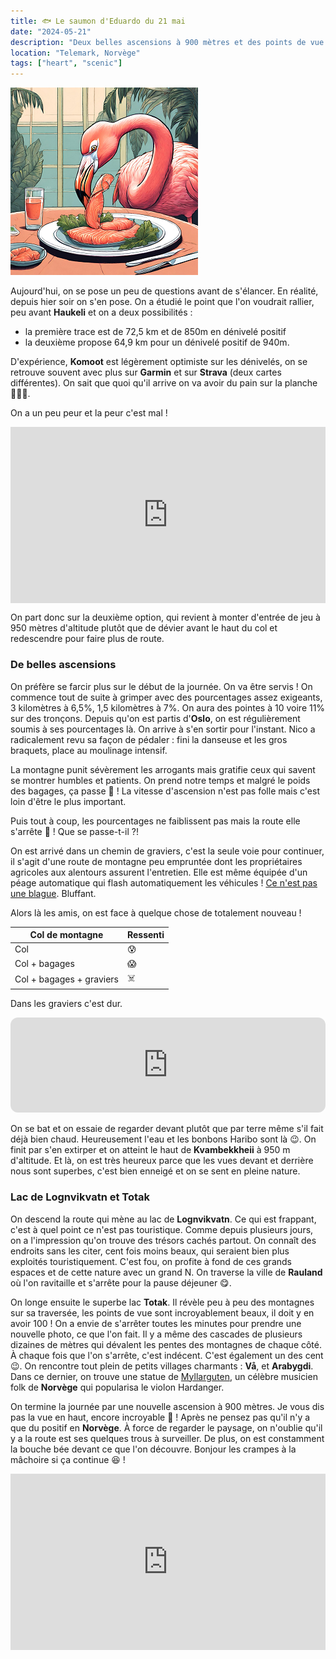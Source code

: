 ```yaml
---
title: 🐟 Le saumon d'Eduardo du 21 mai
date: "2024-05-21"
description: "Deux belles ascensions à 900 mètres et des points de vue complètement fous sur les montagnes et les lacs de Lognvikvatn et Totak !"
location: "Telemark, Norvège"
tags: ["heart", "scenic"]
---
```


![Saumon d'Eduardo](../saumon_eduardo.png)

Aujourd'hui, on se pose un peu de questions avant de s'élancer. En réalité, depuis hier soir on s'en pose. On a étudié le point que l'on voudrait rallier, peu avant **Haukeli** et on a deux possibilités :

- la première trace est de 72,5 km et de 850m en dénivelé positif
- la deuxième propose 64,9 km pour un dénivelé positif de 940m.

D'expérience, **Komoot** est légèrement optimiste sur les dénivelés, on se retrouve souvent avec plus sur **Garmin** et sur **Strava** (deux cartes différentes). On sait que quoi qu'il arrive on va avoir du pain sur la planche 🦵🦵🏼.

On a un peu peur et la peur c'est mal !

<div style="width: 100%; height: 0; position: relative; padding-bottom: 56%;"><iframe src="https://giphy.com/embed/3owzW1x8lGWOe3WCKA" style="top: 0; left: 0; width: 100%; height: 100%; position: absolute; border: 0;" allowfullscreen scrolling="no" allow="encrypted-media;" class="giphy-embed"></iframe></div>

On part donc sur la deuxième option, qui revient à monter d'entrée de jeu à 950 mètres d'altitude plutôt que de dévier avant le haut du col et redescendre pour faire plus de route.

### De belles ascensions

On préfère se farcir plus sur le début de la journée. On va être servis ! On commence tout de suite à grimper avec des pourcentages assez exigeants, 3 kilomètres à 6,5%, 1,5 kilomètres à 7%. On aura des pointes à 10 voire 11% sur des tronçons. Depuis qu'on est partis d'**Oslo**, on est régulièrement soumis à ses pourcentages là. On arrive à s'en sortir pour l'instant. Nico a radicalement revu sa façon de pédaler : fini la danseuse et les gros braquets, place au moulinage intensif.

La montagne punit sévèrement les arrogants mais gratifie ceux qui savent se montrer humbles et patients. On prend notre temps et malgré le poids des bagages, ça passe 🥳 ! La vitesse d'ascension n'est pas folle mais c'est loin d'être le plus important.

Puis tout à coup, les pourcentages ne faiblissent pas mais la route elle s'arrête <span class="d-emoji">🫣</span> ! Que se passe-t-il ?!

On est arrivé dans un chemin de graviers, c'est la seule voie pour continuer, il s'agit d'une route de montagne peu empruntée dont les propriétaires agricoles aux alentours assurent l'entretien. Elle est même équipée d'un péage automatique qui flash automatiquement les véhicules ! [Ce n'est pas une blague](https://fjellvegen.no/). Bluffant.

Alors là les amis, on est face à quelque chose de totalement nouveau !

| Col de montagne          | Ressenti |
| ------------------------ | -------- |
| Col                      | 😰       |
| Col + bagages            | 😱       |
| Col + bagages + graviers | ☠️       |

Dans les graviers c'est dur.

<iframe style="border-radius:12px" src="https://open.spotify.com/embed/track/1gij27s31tFKcTHa8f1u4g?utm_source=generator" width="100%" height="152" frameBorder="0" allow="autoplay; clipboard-write; encrypted-media; picture-in-picture" loading="lazy"></iframe>

On se bat et on essaie de regarder devant plutôt que par terre même s'il fait déjà bien chaud. Heureusement l'eau et les bonbons Haribo sont là 😉. On finit par s'en extirper et on atteint le haut de **Kvambekkheii** à 950 m d'altitude. Et là, on est très heureux parce que les vues devant et derrière nous sont superbes, c'est bien enneigé et on se sent en pleine nature.

### Lac de Lognvikvatn et Totak

On descend la route qui mène au lac de **Lognvikvatn**. Ce qui est frappant, c'est à quel point ce n'est pas touristique. Comme depuis plusieurs jours, on a l'impression qu'on trouve des trésors cachés partout. On connaît des endroits sans les citer, cent fois moins beaux, qui seraient bien plus exploités touristiquement. C'est fou, on profite à fond de ces grands espaces et de cette nature avec un grand N. On traverse la ville de **Rauland** où l'on ravitaille et s'arrête pour la pause déjeuner 😋.

On longe ensuite le superbe lac **Totak**. Il révèle peu à peu des montagnes sur sa traversée, les points de vue sont incroyablement beaux, il doit y en avoir 100 ! On a envie de s'arrêter toutes les minutes pour prendre une nouvelle photo, ce que l'on fait. Il y a même des cascades de plusieurs dizaines de mètres qui dévalent les pentes des montagnes de chaque côté. À chaque fois que l'on s'arrête, c'est indécent. C'est également un des cent 😉. On rencontre tout plein de petits villages charmants : **Vå**, et **Arabygdi**. Dans ce dernier, on trouve une statue de [Myllarguten](https://en.m.wikipedia.org/wiki/Myllarguten), un célèbre musicien folk de **Norvège** qui popularisa le violon Hardanger.

On termine la journée par une nouvelle ascension à 900 mètres. Je vous dis pas la vue en haut, encore incroyable 🤩 ! Après ne pensez pas qu'il n'y a que du positif en **Norvège**. À force de regarder le paysage, on n'oublie qu'il y a la route est ses quelques trous à surveiller. De plus, on est constamment la bouche bée devant ce que l'on découvre. Bonjour les crampes à la mâchoire si ça continue 😆 !

<div style="width: 100%; height: 0; position: relative; padding-bottom: 56%;"><iframe src="https://giphy.com/embed/3NtY188QaxDdC" style="top: 0; left: 0; width: 100%; height: 100%; position: absolute; border: 0;" allowfullscreen scrolling="no" allow="encrypted-media;" class="giphy-embed"></iframe></div>
